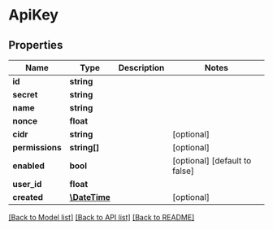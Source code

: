 # ApiKey

## Properties
Name | Type | Description | Notes
------------ | ------------- | ------------- | -------------
**id** | **string** |  | 
**secret** | **string** |  | 
**name** | **string** |  | 
**nonce** | **float** |  | 
**cidr** | **string** |  | [optional] 
**permissions** | **string[]** |  | [optional] 
**enabled** | **bool** |  | [optional] [default to false]
**user_id** | **float** |  | 
**created** | [**\DateTime**](Date.md) |  | [optional] 

[[Back to Model list]](../README.md#documentation-for-models) [[Back to API list]](../README.md#documentation-for-api-endpoints) [[Back to README]](../README.md)


